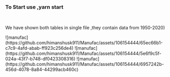 <h3>To Start use ,yarn start</h3>
<br>
 <p>We have shown both tables in single file ,they contain data from 1950-2020)</p>
![manufac](https://github.com/himanshusk911/Manufac/assets/106154444/65ec66b1-c7c9-4afd-abab-ff923c256de4)
![manufac](https://github.com/himanshusk911/Manufac/assets/106154444/5e6f9c5f-024a-43f7-b748-df0423308316)
![manufac](https://github.com/himanshusk911/Manufac/assets/106154444/6957242b-456d-4078-8a84-44299acb460c)



